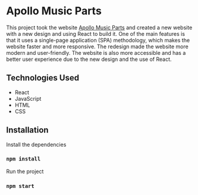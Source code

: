 # Apollo Music Parts

This project took the website [Apollo Music Parts](https://www.apollomusicparts.com/) and created a new website with a new design and using React to build it. One of the main features is that it uses a single-page application (SPA) methodology, which makes the website faster and more responsive. The redesign made the website more modern and user-friendly. The website is also more accessible and has a better user experience due to the new design and the use of React.

## Technologies Used
- React
- JavaScript
- HTML
- CSS

## Installation

Install the dependencies
### `npm install`

Run the project
### `npm start`